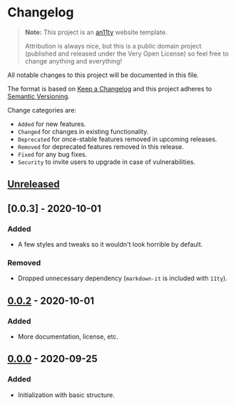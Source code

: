 # Changelog

> **Note:** This project is an [an11ty](https://github.com/an11ty/an11ty)
> website template.
>
> Attribution is always nice, but this is a public domain project (published
> and released under the Very Open License) so feel free to change anything
> and everything!

All notable changes to this project will be documented in this file.

The format is based on [Keep a Changelog](http://keepachangelog.com/en/1.0.0/)
and this project adheres to [Semantic Versioning](http://semver.org/spec/v2.0.0.html).

Change categories are:

* `Added` for new features.
* `Changed` for changes in existing functionality.
* `Deprecated` for once-stable features removed in upcoming releases.
* `Removed` for deprecated features removed in this release.
* `Fixed` for any bug fixes.
* `Security` to invite users to upgrade in case of vulnerabilities.

## [Unreleased]

## [0.0.3] - 2020-10-01

### Added
- A few styles and tweaks so it wouldn't look horrible by default.

### Removed
- Dropped unnecessary dependency (`markdown-it` is included with `11ty`).

## [0.0.2] - 2020-10-01

### Added
- More documentation, license, etc.

## [0.0.0] - 2020-09-25

### Added
- Initialization with basic structure.

[Unreleased]: https://github.com/an11ty/template-minimal/compare/v0.0.2...HEAD
[0.0.2]: https://github.com/an11ty/template-minimal/compare/v0.0.0...v0.0.2
[0.0.0]: https://github.com/an11ty/template-minimal/tree/v0.0.0
